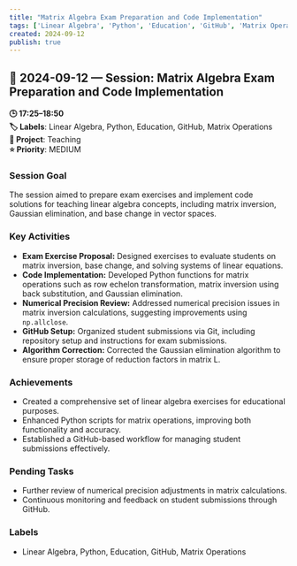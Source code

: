 ```yaml
---
title: "Matrix Algebra Exam Preparation and Code Implementation"
tags: ['Linear Algebra', 'Python', 'Education', 'GitHub', 'Matrix Operations']
created: 2024-09-12
publish: true
---
```


## 📅 2024-09-12 — Session: Matrix Algebra Exam Preparation and Code Implementation

**🕒 17:25–18:50**  
**🏷️ Labels**: Linear Algebra, Python, Education, GitHub, Matrix Operations  
**📂 Project**: Teaching  
**⭐ Priority**: MEDIUM  


### Session Goal
The session aimed to prepare exam exercises and implement code solutions for teaching linear algebra concepts, including matrix inversion, Gaussian elimination, and base change in vector spaces.

### Key Activities
- **Exam Exercise Proposal:** Designed exercises to evaluate students on matrix inversion, base change, and solving systems of linear equations.
- **Code Implementation:** Developed Python functions for matrix operations such as row echelon transformation, matrix inversion using back substitution, and Gaussian elimination.
- **Numerical Precision Review:** Addressed numerical precision issues in matrix inversion calculations, suggesting improvements using `np.allclose`.
- **GitHub Setup:** Organized student submissions via Git, including repository setup and instructions for exam submissions.
- **Algorithm Correction:** Corrected the Gaussian elimination algorithm to ensure proper storage of reduction factors in matrix L.

### Achievements
- Created a comprehensive set of linear algebra exercises for educational purposes.
- Enhanced Python scripts for matrix operations, improving both functionality and accuracy.
- Established a GitHub-based workflow for managing student submissions effectively.

### Pending Tasks
- Further review of numerical precision adjustments in matrix calculations.
- Continuous monitoring and feedback on student submissions through GitHub.

### Labels
- Linear Algebra, Python, Education, GitHub, Matrix Operations

